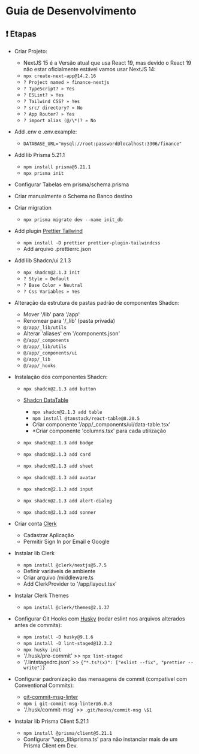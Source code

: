 # Guia de Desenvolvimento

## ❗ Etapas

- Criar Projeto:
  - NextJS 15 é a Versão atual que usa React 19, mas devido o React 19 não estar oficialmente estável vamos usar NextJS 14:
  - `npx create-next-app@14.2.16`
  - `? Project named » finance-nextjs`
  - `? TypeScript? » Yes`
  - `? ESLint? » Yes`
  - `? Tailwind CSS? » Yes`
  - `? src/ directory? » No`
  - `? App Router? » Yes`
  - `? import alias (@/\*)? » No`

- Add .env e .env.example:
  - `DATABASE_URL="mysql://root:password@localhost:3306/finance"`

- Add lib Prisma 5.21.1
  - `npm install prisma@5.21.1`
  - `npx prisma init`

- Configurar Tabelas em prisma/schema.prisma

- Criar manualmente o Schema no Banco destino

- Criar migration
  - `npx prisma migrate dev --name init_db`

- Add plugin [Prettier Tailwind](https://github.com/tailwindlabs/prettier-plugin-tailwindcss)
  - `npm install -D prettier prettier-plugin-tailwindcss`
  - Add arquivo .prettierrc.json

- Add lib Shadcn/ui 2.1.3
  - `npx shadcn@2.1.3 init`
  - `? Style » Default`
  - `? Base Color » Neutral`
  - `? Css Variables » Yes`

- Alteração da estrutura de pastas padrão de componentes Shadcn:
  - Mover '/lib' para '/app'
  - Renomear para '/_lib' (pasta privada)
  - `@/app/_lib/utils`
  - Alterar 'aliases' em '/components.json'
  - `@/app/_components`
  - `@/app/_lib/utils`
  - `@/app/_components/ui`
  - `@/app/_lib`
  - `@/app/_hooks`
  
- Instalação dos componentes Shadcn:
  - `npx shadcn@2.1.3 add button`
  - [Shadcn DataTable](https://ui.shadcn.com/docs/components/data-table)
    - `npx shadcn@2.1.3 add table`
    - `npm install @tanstack/react-table@8.20.5`
    - Criar componente '/app/_components/ui/data-table.tsx'
    - *Criar componente 'columns.tsx' para cada utilização
  - `npx shadcn@2.1.3 add badge`

  - `npx shadcn@2.1.3 add card`
  - `npx shadcn@2.1.3 add sheet`
  - `npx shadcn@2.1.3 add avatar`
  - `npx shadcn@2.1.3 add input`
  - `npx shadcn@2.1.3 add alert-dialog`
  - `npx shadcn@2.1.3 add sonner`

- Criar conta [Clerk](https://clerk.com)
  - Cadastrar Aplicação
  - Permitir Sign In por Email e Google
- Instalar lib Clerk
  - `npm install @clerk/nextjs@5.7.5`
  - Definir variáveis de ambiente
  - Criar arquivo /middleware.ts
  - Add ClerkProvider to '/app/layout.tsx'
- Instalar Clerk Themes
  - `npm install @clerk/themes@2.1.37`

- Configurar Git Hooks com [Husky](https://www.npmjs.com/package/husky) (rodar eslint nos arquivos alterados antes de commits):
  - `npm install -D husky@9.1.6`
  - `npm install -D lint-staged@12.3.2`
  - `npx husky init`
  - '/.husk/pre-commit' >> `npx lint-staged`
  - '/.lintstagedrc.json' >> `{"*.ts?(x)": ["eslint --fix", "prettier --write"]}`

- Configurar padronização das mensagens de commit (compatível com Conventional Commits):
  - [git-commit-msg-linter](https://www.npmjs.com/package/git-commit-msg-linter)
  - `npm i git-commit-msg-linter@5.0.8`
  - '/.husk/commit-msg' >> `.git/hooks/commit-msg \$1`

- Instalar lib Prisma Client 5.21.1
  - `npm install @prisma/client@5.21.1`
  - Configurar '\app\_lib\prisma.ts' para não instanciar mais de um Prisma Client em Dev.
